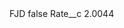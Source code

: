 <?xml version="1.0" encoding="UTF-8"?>
<CustomMetadata xmlns="http://soap.sforce.com/2006/04/metadata" xmlns:xsi="http://www.w3.org/2001/XMLSchema-instance" xmlns:xsd="http://www.w3.org/2001/XMLSchema">
    <label>FJD</label>
    <protected>false</protected>
    <values>
        <field>Rate__c</field>
        <value xsi:type="xsd:double">2.0044</value>
    </values>
</CustomMetadata>
